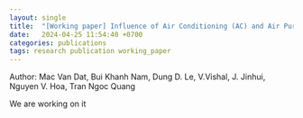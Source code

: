 ```yaml
---
layout: single
title:  "[Working paper] Influence of Air Conditioning (AC) and Air Purifiers (AP) on Indoor PM2.5 in Urban Residential Houses in Hanoi, Vietnam"
date:   2024-04-25 11:54:40 +0700
categories: publications
tags: research publication working_paper
---
```

Author: Mac Van Dat, Bui Khanh Nam, Dung D. Le, V.Vishal, J. Jinhui, Nguyen V. Hoa, Tran Ngoc Quang

We are working on it